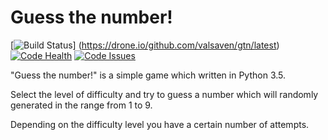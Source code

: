 # Guess the number!
[![Build Status](https://drone.io/github.com/valsaven/gtn/status.png)]
(https://drone.io/github.com/valsaven/gtn/latest)
[![Code Health](https://landscape.io/github/valsaven/gtn/master/landscape.svg?style=flat)](https://landscape.io/github/valsaven/gtn/master)
[![Code Issues](https://www.quantifiedcode.com/api/v1/project/896677e9a6b847d7889dbcffe054cecc/badge.svg)](https://www.quantifiedcode.com/app/project/896677e9a6b847d7889dbcffe054cecc)

"Guess the number!" is a simple game which written in Python 3.5.

Select the level of difficulty and try to guess a number which will randomly generated in the range from 1 to 9.

Depending on the difficulty level you have a certain number of attempts.
